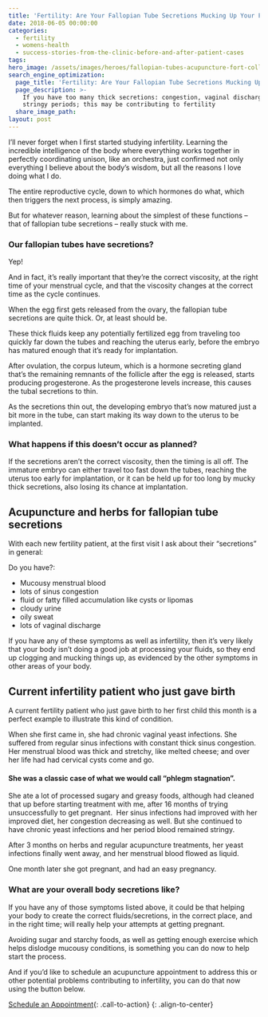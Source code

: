 ```yaml
---
title: 'Fertility: Are Your Fallopian Tube Secretions Mucking Up Your Fertility?'
date: 2018-06-05 00:00:00
categories:
  - fertility
  - womens-health
  - success-stories-from-the-clinic-before-and-after-patient-cases
tags:
hero_image: /assets/images/heroes/fallopian-tubes-acupuncture-fort-collins-fertility.jpg
search_engine_optimization:
  page_title: 'Fertility: Are Your Fallopian Tube Secretions Mucking Up Your Fertility'
  page_description: >-
    If you have too many thick secretions: congestion, vaginal discharge,
    stringy periods; this may be contributing to fertility
  share_image_path:
layout: post
---
```


I’ll never forget when I first started studying infertility. Learning the incredible intelligence of the body where everything works together in perfectly coordinating unison, like an orchestra, just confirmed not only everything I believe about the body’s wisdom, but all the reasons I love doing what I do.

The entire reproductive cycle, down to which hormones do what, which then triggers the next process, is simply amazing.

But for whatever reason, learning about the simplest of these functions – that of fallopian tube secretions – really stuck with me.

### Our fallopian tubes have secretions?

Yep!

And in fact, it’s really important that they’re the correct viscosity, at the right time of your menstrual cycle, and that the viscosity changes at the correct time as the cycle continues.

When the egg first gets released from the ovary, the fallopian tube secretions are quite thick. Or, at least should be.

These thick fluids keep any potentially fertilized egg from traveling too quickly far down the tubes and reaching the uterus early, before the embryo has matured enough that it’s ready for implantation.

After ovulation, the corpus luteum, which is a hormone secreting gland that’s the remaining remnants of the follicle after the egg is released, starts producing progesterone. As the progesterone levels increase, this causes the tubal secretions to thin.

As the secretions thin out, the developing embryo that’s now matured just a bit more in the tube, can start making its way down to the uterus to be implanted.

### What happens if this doesn’t occur as planned?

If the secretions aren’t the correct viscosity, then the timing is all off. The immature embryo can either travel too fast down the tubes, reaching the uterus too early for implantation, or it can be held up for too long by mucky thick secretions, also losing its chance at implantation.

## Acupuncture and herbs for fallopian tube secretions

With each new fertility patient, at the first visit I ask about their “secretions” in general:

Do you have?:

* Mucousy menstrual blood
* lots of sinus congestion
* fluid or fatty filled accumulation like cysts or lipomas
* cloudy urine
* oily sweat
* lots of vaginal discharge

If you have any of these symptoms as well as infertility, then it’s very likely that your body isn’t doing a good job at processing your fluids, so they end up clogging and mucking things up, as evidenced by the other symptoms in other areas of your body.

## Current infertility patient who just gave birth

A current fertility patient who just gave birth to her first child this month is a perfect example to illustrate this kind of condition.

When she first came in, she had chronic vaginal yeast infections. She suffered from regular sinus infections with constant thick sinus congestion. Her menstrual blood was thick and stretchy, like melted cheese; and over her life had had cervical cysts come and go.

#### She was a classic case of what we would call “phlegm stagnation”.

She ate a lot of processed sugary and greasy foods, although had cleaned that up before starting treatment with me, after 16 months of trying unsuccessfully to get pregnant.  Her sinus infections had improved with her improved diet, her congestion decreasing as well. But she continued to have chronic yeast infections and her period blood remained stringy.

After 3 months on herbs and regular acupuncture treatments, her yeast infections finally went away, and her menstrual blood flowed as liquid.

One month later she got pregnant, and had an easy pregnancy.

### What are your overall body secretions like?

If you have any of those symptoms listed above, it could be that helping your body to create the correct fluids/secretions, in the correct place, and in the right time; will really help your attempts at getting pregnant.

Avoiding sugar and starchy foods, as well as getting enough exercise which helps dislodge mucousy conditions, is something you can do now to help start the process.

And if you’d like to schedule an acupuncture appointment to address this or other potential problems contributing to infertility, you can do that now using the button below.

[Schedule an Appointment](/make-an-appointment/){: .call-to-action}
{: .align-to-center}